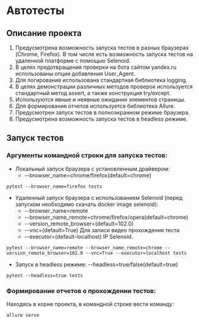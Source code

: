 # Автотесты
## Описание проекта
1. Предусмотрена возможность запуска тестов в разных браузерах (Chrome, Firefox). В том числе есть возможность
запуска тестов на удаленной платформе с помощью Selenoid.
2. В целях предотвращения проверки на бота сайтом yandex.ru использованы опции добавления User_Agent.
3. Для логирования использована стандартная библиотека logging.
4. В целях демонстрации различных методов проверок используется стандартный метод assert, а также конструкция try/except.
5. Используются явные и неявные ожидания элементов страницы.
6. Для формирования отчетов используется библиотека Allure.
7. Предусмотрен запуск тестов в полноэкранном режиме браузера.
8. Предусмотрена возможность запуска тестов в headless режиме.

## Запуск тестов
### Аргументы командной строки для запуска тестов:

+ Локальный запуск браузера с установленным драйвером: 
  + --browser_name=chrome/firefox(default=chrome)
```commandline
pytest --browser_name=firefox tests
```
+ Удаленный запуск браузера c использованием Selenoid (перед запуском необходимо скачать docker image selenoid):
  + --browser_name=remote
  + --browser_name_remote=chrome/firefox/opera(default=chrome)
  + --version_remote_browser=(default=102.0)
  + --vnc=(default=True) Для записи видео прохождения теста
  + --executor=(default-localhost) IP Selenoid.
```commandline
pytest --browser_name=remote --browser_name_remote=chrome --version_remote_browser=102.0 --vnc=True --executor=localhost tests
```
+ Запуск в headless режиме: --headless=true/false(default=true)
```commandline
pytest --headless=true tests
```

### Формирование отчетов о прохождении тестов:
Находясь в корне проекта, в командной строке вести команду:
```commandline
allure serve
```




